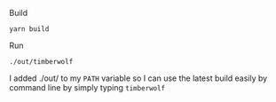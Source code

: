 Build

```
yarn build
```

Run

```
./out/timberwolf
```

I added ./out/ to my `PATH` variable so I can use the latest build easily by command line by simply typing `timberwolf`
